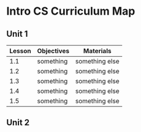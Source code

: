 # Intro CS Curriculum Map

## Unit 1
| Lesson | Objectives | Materials |
| ------ | ---------- | --------- |
| 1.1    | something  | something else |
| 1.2    | something  | something else |
| 1.3    | something  | something else |
| 1.4    | something  | something else |
| 1.5    | something  | something else |

## Unit 2

